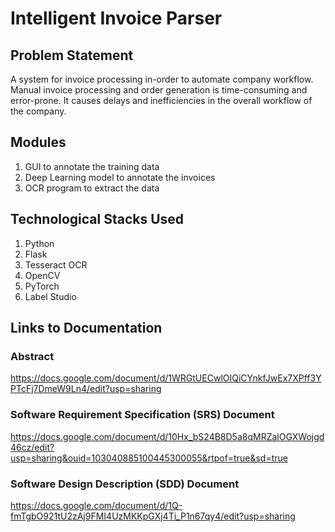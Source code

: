 # Intelligent Invoice Parser
## Problem Statement
A system for invoice processing in-order to automate company workflow. Manual invoice processing and order generation is time-consuming and error-prone. It causes delays and inefficiencies in the overall workflow of the company.

## Modules
1. GUI to annotate the training data
2. Deep Learning model to annotate the invoices
3. OCR program to extract the data

## Technological Stacks Used
1. Python
2. Flask
3. Tesseract OCR
4. OpenCV
5. PyTorch
6. Label Studio

## Links to Documentation
### Abstract
https://docs.google.com/document/d/1WRGtUECwlOIQiCYnkfJwEx7XPff3YPTcFj7DmeW9Ln4/edit?usp=sharing
### Software Requirement Specification (SRS) Document
https://docs.google.com/document/d/10Hx_bS24B8D5a8qMRZalOGXWojgd46cz/edit?usp=sharing&ouid=103040885100445300055&rtpof=true&sd=true
### Software Design Description (SDD) Document 
https://docs.google.com/document/d/1Q-fmTgbO921tU2zAj9FMI4UzMKKpGXj4Ti_P1n67qy4/edit?usp=sharing
